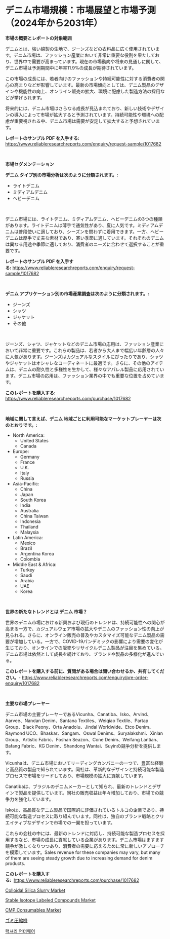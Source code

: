 <p><h1>デニム市場規模：市場展望と市場予測（2024年から2031年）</h1></p><p><strong>市場の概要とレポートの対象範囲</strong></p>
<p><p>デニムとは、強い綿製の生地で、ジーンズなどの衣料品に広く使用されています。デニム市場は、ファッション産業において非常に重要な役割を果たしており、世界中で需要が高まっています。現在の市場動向や将来の見通しに関して、デニム市場は予測期間中に年率11.9%の成長が期待されています。</p><p>この市場の成長には、若者向けのファッションや持続可能性に対する消費者の関心の高まりなどが影響しています。最新の市場傾向としては、デニム製品のデザインや機能性の向上、オンライン販売の拡大、環境に配慮した製造方法の採用などが挙げられます。</p><p>将来的には、デニム市場はさらなる成長が見込まれており、新しい技術やデザインの導入によって市場が拡大すると予測されています。持続可能性や環境への配慮が重要視される中、デニム市場は需要が安定して拡大すると予想されています。</p></p>
<p><strong>レポートのサンプル PDF を入手する:</strong> <a href="https://www.reliableresearchreports.com/enquiry/request-sample/1017682">https://www.reliableresearchreports.com/enquiry/request-sample/1017682</a></p>
<p>&nbsp;</p>
<p><strong>市場セグメンテーション</strong></p>
<p><strong>デニム タイプ別の市場分析は次のように分類されます。:</strong></p>
<p><ul><li>ライトデニム</li><li>ミディアムデニム</li><li>ヘビーデニム</li></ul></p>
<p>&nbsp;</p>
<p><p>デニム市場には、ライトデニム、ミディアムデニム、ヘビーデニムの3つの種類があります。ライトデニムは薄手で通気性があり、夏に人気です。ミディアムデニムは普段使いに適しており、シーズンを問わずに着用できます。一方、ヘビーデニムは厚手で丈夫な素材であり、寒い季節に適しています。それぞれのデニムは異なる用途や季節に適しており、消費者のニーズに合わせて選択することが重要です。</p></p>
<p><strong>レポートのサンプル PDF を入手する:</strong>&nbsp;<a href="https://www.reliableresearchreports.com/enquiry/request-sample/1017682">https://www.reliableresearchreports.com/enquiry/request-sample/1017682</a></p>
<p>&nbsp;</p>
<p><strong> デニム アプリケーション別の市場産業調査は次のように分類されます。:</strong></p>
<p><ul><li>ジーンズ</li><li>シャツ</li><li>ジャケット</li><li>その他</li></ul></p>
<p>&nbsp;</p>
<p><p>ジーンズ、シャツ、ジャケットなどのデニム市場の応用は、ファッション産業において非常に重要です。これらの製品は、若者から大人まで幅広い年齢層の人々に人気があります。ジーンズはカジュアルなスタイルにぴったりであり、シャツやジャケットはオシャレなコーディネートに最適です。さらに、その他のアイテムは、デニムの耐久性と多様性を生かして、様々なアパレル製品に応用されています。デニム市場の応用は、ファッション業界の中でも重要な位置を占めています。</p></p>
<p><strong>このレポートを購入する:</strong>&nbsp; <a href="https://www.reliableresearchreports.com/purchase/1017682">https://www.reliableresearchreports.com/purchase/1017682</a></p>
<p>&nbsp;</p>
<p><strong>地域に関して言えば、デニム 地域ごとに利用可能なマーケットプレーヤーは次のとおりです。:</strong></p>
<p><ul>
    <li>
        North America:
        <ul>
            <li>United States</li>
            <li>Canada</li>
        </ul>
    </li>
    <li>
        Europe:
        <ul>
            <li>Germany</li>
            <li>France</li>
            <li>U.K.</li>
            <li>Italy</li>
            <li>Russia</li>
        </ul>
    </li>
    <li>
        Asia-Pacific:
        <ul>
            <li>China</li>
            <li>Japan</li>
            <li>South Korea</li>
            <li>India</li>
            <li>Australia</li>
            <li>China Taiwan</li>
            <li>Indonesia</li>
            <li>Thailand</li>
            <li>Malaysia</li>
        </ul>
    </li>
    <li>
        Latin America:
        <ul>
            <li>Mexico</li>
            <li>Brazil</li>
            <li>Argentina Korea</li>
            <li>Colombia</li>
        </ul>
    </li>
    <li>
        Middle East & Africa:
        <ul>
            <li>Turkey</li>
            <li>Saudi</li>
            <li>Arabia</li>
            <li>UAE</li>
            <li>Korea</li>
        </ul>
    </li>
    </ul></p>
<p>&nbsp;</p>
<p><strong>世界の新たなトレンドとは デニム 市場？</strong></p>
<p><p>世界のデニム市場における新興および現行のトレンドは、持続可能性への関心が高まる一方で、カジュアルウェア市場の拡大やデニムのファッション性の向上が見られる。さらに、オンライン販売の普及やカスタマイズ可能なデニム製品の需要が増加している。一方で、COVID-19パンデミックの影響により需要の変化が生じており、オンラインでの販売やリサイクルデニム製品が注目を集めている。デニム市場は依然として成長を続けており、ブランドや製品の多様化が進んでいる。</p></p>
<p><strong>このレポートを購入する前に、質問がある場合は問い合わせるか、共有してください。</strong>- <a href="https://www.reliableresearchreports.com/enquiry/pre-order-enquiry/1017682">https://www.reliableresearchreports.com/enquiry/pre-order-enquiry/1017682</a></p>
<p>&nbsp;</p>
<p><strong>主要な市場プレーヤー</strong></p>
<p><p>デニム市場の主要プレーヤーであるVicunha、Canatiba、Isko、Arvind、Aarvee、Nandan Denim、Santana Textiles、Weiqiao Textile、Partap Group、Black Peony、Orta Anadolu、Jindal Worldwide、Etco Denim、Raymond UCO、Bhaskar、Sangam、Oswal Denims、Suryalakshmi、Xinlan Group、Artistic Fabric、Foshan Seazon、Cone Denim、Weifang Lantian、Bafang Fabric、KG Denim、Shandong Wantai、Suyinの競争分析を提供します。</p><p>Vicunhaは、デニム市場においてリーディングカンパニーの一つで、豊富な経験と高品質の製品で知られています。同社は、革新的なデザインと持続可能な製造プロセスで市場をリードしており、市場規模の拡大に貢献しています。</p><p>Canatibaは、ブラジルのデニムメーカーとして知られ、最新のトレンドとデザインで製品を提供しています。同社の販売収益は年々増加しており、市場での競争力を強化しています。</p><p>Iskoは、高品質なデニム製品で国際的に評価されているトルコの企業であり、持続可能な製造プロセスに取り組んでいます。同社は、独自のブランド戦略とクリエイティブなデザインで市場での一翼を担っています。</p><p>これらの会社の中には、最新のトレンドに対応し、持続可能な製造プロセスを採用するなど、市場の成長に貢献している企業があります。デニム市場はますます競争が激しくなりつつあり、消費者の需要に応えるために常に新しいアプローチを模索しています。Sales revenue for these companies may vary, but many of them are seeing steady growth due to increasing demand for denim products.</p></p>
<p><strong>このレポートを購入する:</strong>&nbsp;&nbsp;<a href="https://www.reliableresearchreports.com/purchase/1017682">https://www.reliableresearchreports.com/purchase/1017682</a></p>
<p><p><a href="https://bubble-tree-ea4.notion.site/Colloidal-Silica-Slurry-Market-Size-Growing-and-Forecasted-for-period-from-2024-2031-and-provides--c894344491574a0f8c13d387e339f1d8">Colloidal Silica Slurry Market</a></p><p><a href="https://issuu.com/reportprime-2/docs/stable-isotope-labeled-compounds-market-size-2030.">Stable Isotope Labeled Compounds Market</a></p><p><a href="https://thundering-castanet-c65.notion.site/CMP-Consumables-Market-Provides-a-Comprehensive-Analysis-Including-a-Macro-Overview-of-the-Market-as-496289762e7a422a9f8ad17b307df22b">CMP Consumables Market</a></p><p><a href="https://github.com/sghwr779811674/Market-Research-Report-List-1/blob/main/1035889188452.md">ゴミ圧縮機</a></p><p><a href="https://medium.com/@hazelklievgspy6vdcsmu106w/%EA%B3%A0%EA%B8%89-%EC%86%8D%EC%98%B7-%EC%8B%9C%EC%9E%A5-%EB%A9%94%ED%8A%B8%EB%A6%AD%EC%8A%A4-%ED%95%B4%EB%8F%85-%EC%8B%9C%EC%9E%A5-%EC%A0%90%EC%9C%A0%EC%9C%A8-%ED%8A%B8%EB%A0%8C%EB%93%9C-%EB%B0%8F-%EC%84%B1%EC%9E%A5-%EC%96%91%EC%83%81-fb5f16c59a94">럭셔리 언더웨어</a></p></p>